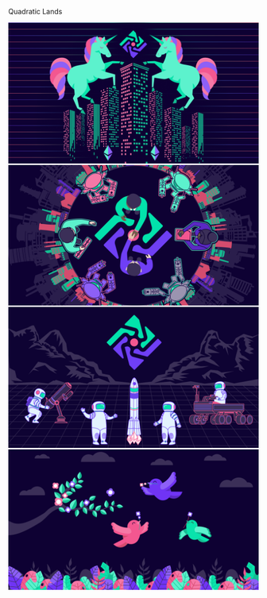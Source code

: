 Quadratic Lands

![quadratic-lands-buildings-unicorns](./quadratic-lands-buildings-unicorns.png)
![city-built-on-collaboration](./city-built-on-collaboration.png)
![collab-success-in-quad-city](./collab-success-in-quad-city.png)
![collabarating-birds-in-quad-city](./collabarating-birds-in-quad-city.png)
